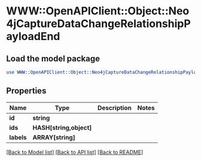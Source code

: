 # WWW::OpenAPIClient::Object::Neo4jCaptureDataChangeRelationshipPayloadEnd

## Load the model package
```perl
use WWW::OpenAPIClient::Object::Neo4jCaptureDataChangeRelationshipPayloadEnd;
```

## Properties
Name | Type | Description | Notes
------------ | ------------- | ------------- | -------------
**id** | **string** |  | 
**ids** | **HASH[string,object]** |  | 
**labels** | **ARRAY[string]** |  | 

[[Back to Model list]](../README.md#documentation-for-models) [[Back to API list]](../README.md#documentation-for-api-endpoints) [[Back to README]](../README.md)


